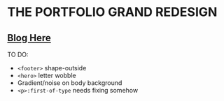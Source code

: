 # THE PORTFOLIO GRAND REDESIGN

## [Blog Here](https://startinmerc.home.blog/)

TO DO:

* `<footer>` shape-outside
* `<hero>` letter wobble
* Gradient/noise on body background
* `<p>:first-of-type` needs fixing somehow
